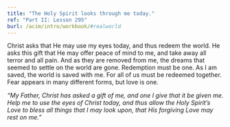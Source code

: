 ```yaml
---
title: "The Holy Spirit looks through me today."
ref: "Part II: Lesson 295"
burl: /acim/intro/workbook/#realworld
---
```


Christ asks that He may use my eyes today, and thus redeem the world. He
asks this gift that He may offer peace of mind to me, and take away all
terror and all pain. And as they are removed from me, the dreams that
seemed to settle on the world are gone. Redemption must be one. As I am
saved, the world is saved with me. For all of us must be redeemed
together. Fear appears in many different forms, but love is one.

*“My Father, Christ has asked a gift of me, and one I give that it be
given me. Help me to use the eyes of Christ today, and thus allow the
Holy Spirit’s Love to bless all things that I may look upon, that His
forgiving Love may rest on me.”*

